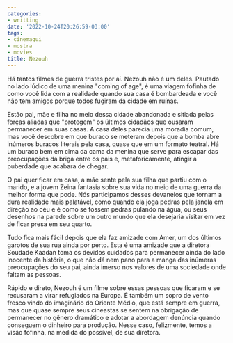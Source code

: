 ```yaml
---
categories:
- writting
date: '2022-10-24T20:26:59-03:00'
tags:
- cinemaqui
- mostra
- movies
title: Nezouh
---
```


Há tantos filmes de guerra tristes por aí. Nezouh não é um deles. Pautado no lado lúdico de uma menina "coming of age", é uma viagem fofinha de como você lida com a realidade quando sua casa é bombardeada e você não tem amigos porque todos fugiram da cidade em ruínas.

Estão pai, mãe e filha no meio dessa cidade abandonada e sitiada pelas forças aliadas que "protegem" os últimos cidadãos que ousaram permanecer em suas casas. A casa deles parecia uma moradia comum, mas você descobre em que buraco se meteram depois que a bomba abre inúmeros buracos literais pela casa, quase que em um formato teatral. Há um buraco bem em cima da cama da menina que serve para escapar das preocupações da briga entre os pais e, metaforicamente, atingir a puberdade que acabara de chegar.

O pai quer ficar em casa, a mãe sente pela sua filha que partiu com o marido, e a jovem Zeina fantasia sobre sua vida no meio de uma guerra da melhor forma que pode. Nós participamos desses devaneios que tornam a dura realidade mais palatável, como quando ela joga pedras pela janela em direção ao céu e é como se fossem pedras pulando na água, ou seus desenhos na parede sobre um outro mundo que ela desejaria visitar em vez de ficar presa em seu quarto.

Tudo fica mais fácil depois que ela faz amizade com Amer, um dos últimos garotos de sua rua ainda por perto. Esta é uma amizade que a diretora Soudade Kaadan	toma os devidos cuidados para permanecer ainda do lado inocente da história, o que não dá nem pano para a manga das inúmeras preocupações do seu pai, ainda imerso nos valores de uma sociedade onde faltam as pessoas.

Rápido e direto, Nezouh é um filme sobre essas pessoas que ficaram e se recusaram a virar refugiados na Europa. É também um sopro de vento fresco vindo do imaginário do Oriente Médio, que está sempre em guerra, mas que quase sempre seus cineastas se sentem na obrigação de permanecer no gênero dramático e adotar a abordagem denúncia quando conseguem o dinheiro para produção. Nesse caso, felizmente, temos a visão fofinha, na medida do possível, de sua diretora.

